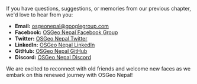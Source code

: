 If you have questions, suggestions, or memories from our previous chapter, we'd love to hear from you:

- **Email:** [osgeonepal@googlegroup.com](mailto:osgeonepal@googlegroup.com)
- **Facebook:** [OSGeo Nepal Facebook Group](https://www.facebook.com/groups/osgeonepal)
- **Twitter:** [OSGeo Nepal Twitter](https://twitter.com/osgeonepal)
- **LinkedIn:** [OSGeo Nepal LinkedIn](https://www.linkedin.com/company/osgeonepal)
- **GitHub:** [OSGeo Nepal GitHub](https://github.com/osgeonepal)
- **Discord:** [OSGeo Nepal Discord](https://discord.gg/wAYsS5gE)

We are excited to reconnect with old friends and welcome new faces as we embark on this renewed journey with OSGeo Nepal!
